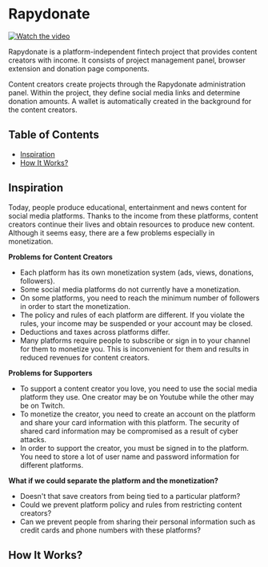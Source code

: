 # Rapydonate

[![Watch the video](https://user-images.githubusercontent.com/24523985/173189490-13c0b4b9-ea14-43ea-b30d-94e7f3bbc4f3.jpg)](https://www.youtube.com/watch?v=RLvf2w61VeQ)

Rapydonate is a platform-independent fintech project that provides content creators with income. It consists of project management panel, browser extension and donation page components. 

Content creators create projects through the Rapydonate administration panel. Within the project, they define social media links and determine donation amounts. A wallet is automatically created in the background for the content creators.

## Table of Contents
  - [Inspiration](#inspiration)
  - [How It Works?](#howitworks)

<h2 id="inspiration">Inspiration</h2>

Today, people produce educational, entertainment and news content for social media platforms. Thanks to the income from these platforms, content creators continue their lives and obtain resources to produce new content. Although it seems easy, there are a few problems especially in monetization.

**Problems for Content Creators**

- Each platform has its own monetization system (ads, views, donations, followers).
- Some social media platforms do not currently have a monetization.
- On some platforms, you need to reach the minimum number of followers in order to start the monetization.
- The policy and rules of each platform are different. If you violate the rules, your income may be suspended or your account may be closed.
- Deductions and taxes across platforms differ.
- Many platforms require people to subscribe or sign in to your channel for them to monetize you. This is inconvenient for them and results in reduced revenues for content creators.

**Problems for Supporters**

- To support a content creator you love, you need to use the social media platform they use. One creator may be on Youtube while the other may be on Twitch.
- To monetize the creator, you need to create an account on the platform and share your card information with this platform. The security of shared card information may be compromised as a result of cyber attacks.
- In order to support the creator, you must be signed in to the platform. You need to store a lot of user name and password information for different platforms.

**What if we could separate the platform and the monetization?**

- Doesn't that save creators from being tied to a particular platform?
- Could we prevent platform policy and rules from restricting content creators?
- Can we prevent people from sharing their personal information such as credit cards and phone numbers with these platforms?

<h2 id="howitworks">How It Works?</h2>


